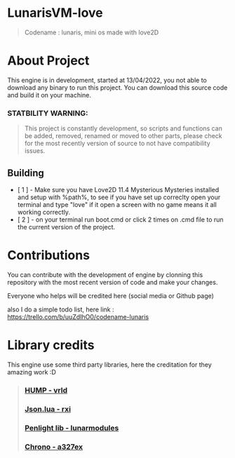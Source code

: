 # LunarisVM-love

> Codename : lunaris, mini os made with love2D

# About Project

This engine is in development, started at 13/04/2022, you not able to download any binary to run this project.
You can download this source code and build it on your machine.

### STATBILITY WARNING:

> This project is constantly development, so scripts and functions can be added, removed, renamed or moved to other parts, please check for the most recently version of source to not have compatibility issues.

## Building

- [ 1 ] - Make sure you have Love2D 11.4 Mysterious Mysteries installed and setup with %path%, to see if you have set up correclty open your terminal and type "love" if it open a screen with no game means it all working correctly.
- [ 2 ] - on your terminal run boot.cmd or click 2 times on .cmd file to run the current version of the project.

# Contributions

You can contribute with the development of engine by clonning this repository with the most recent version of code and make your changes.

Everyone who helps will be credited here (social media or Github page)

also I do a simple todo list, here link : https://trello.com/b/uuZdIhO0/codename-lunaris

# Library credits

This engine use some third party libraries, here the creditation for they amazing work :D

> ### [HUMP - vrld](https://github.com/vrld/hump)
> ### [Json.lua - rxi](https://github.com/rxi/json.lua)
> ### [Penlight lib - lunarmodules](https://github.com/lunarmodules/Penlight)
> ### [Chrono - a327ex](https://github.com/a327ex/chrono/blob/master/Timer.lua)
